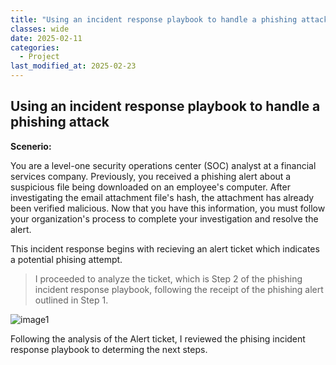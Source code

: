 ```yaml
---
title: "Using an incident response playbook to handle a phishing attack."
classes: wide
date: 2025-02-11
categories: 
  - Project
last_modified_at: 2025-02-23
---
```


## Using an incident response playbook to handle a phishing attack

**Scenerio:**

You are a level-one security operations center (SOC) analyst at a financial services company. Previously, you received a phishing alert about a suspicious file being downloaded on an employee's computer. 
After investigating the email attachment file's hash, the attachment has already been verified malicious. Now that you have this information, you must follow your organization's process to complete your investigation
and resolve the alert.

This incident response begins with recieving an alert ticket which indicates a potential phising attempt. 

> I proceeded to analyze the ticket, which is Step 2 of the phishing incident response playbook, following the receipt of the phishing alert outlined in Step 1.

![image1](https://fastpacer1.github.io/portfolio/assets/images/IncidentResponce/image1.png)

Following the analysis of the Alert ticket, I reviewed the phising incident response playbook to determing the next steps.


